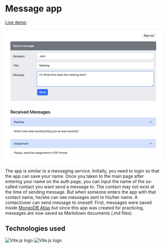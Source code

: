 # Message app

[Live demo]()

![Main page](/client/src/assets/main-page.png "Main page")

The app is similar to a messaging service. Initially, you need to login so that
the app can save your name. Once you taken to the main page after entering your
name on the auth page, you can input the name of the so-called contact you want
send a message to. The contact may not exist at the time of sending message. But
when someone enters the app with that contact name, he/she can see messages sent
to his/her name. A contact/user can send message to oneself. First, messages
were saved inside [MongoDB Atlas](https://www.mongodb.com/docs/atlas) but since
this app was created for practicing, messages are now saved as Markdown
documents (.md files)

## Technologies used

![Vite.js logo](https://cdn.worldvectorlogo.com/logos/express-109.svg "Vite.js")
<img title="Vite.js" alt="Vite.js logo" src="https://cdn.worldvectorlogo.com/logos/express-109.svg" width="600" height="300">
